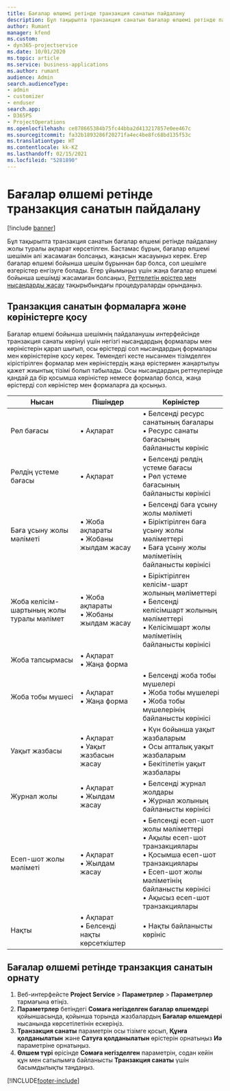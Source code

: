 ```yaml
---
title: Бағалар өлшемі ретінде транзакция санатын пайдалану
description: Бұл тақырыпта транзакция санатын бағалар өлшемі ретінде пайдалану туралы ақпарат берілген.
author: Rumant
manager: kfend
ms.custom:
- dyn365-projectservice
ms.date: 10/01/2020
ms.topic: article
ms.service: business-applications
ms.author: rumant
audience: Admin
search.audienceType:
- admin
- customizer
- enduser
search.app:
- D365PS
- ProjectOperations
ms.openlocfilehash: ce878665384b75fc44bba2d413217857e0ee467c
ms.sourcegitcommit: fa32b1893286f20271fa4ec4be8fc68bd135f53c
ms.translationtype: HT
ms.contentlocale: kk-KZ
ms.lasthandoff: 02/15/2021
ms.locfileid: "5281890"
---
```

# <a name="use-transaction-category-as-a-pricing-dimension"></a>Бағалар өлшемі ретінде транзакция санатын пайдалану

[!include [banner](../includes/psa-now-project-operations.md)]

Бұл тақырыпта транзакция санатын бағалар өлшемі ретінде пайдалану жолы туралы ақпарат көрсетілген. Бастамас бұрын, бағалар өлшемі шешімін әлі жасамаған болсаңыз, жаңасын жасауыңыз керек. Егер бағалар өлшемі бойынша шешім бұрыннан бар болса, сол шешімге өзгерістер енгізуге болады. Егер ұйымыңыз үшін жаңа бағалар өлшемі бойынша шешімді жасамаған болсаңыз, [Реттелетін өрістер мен нысандарды жасау](create-custom-fields-entities.md) тақырыбындағы процедураларды орындаңыз.

## <a name="add-transaction-category-to-forms-and-views"></a>Транзакция санатын формаларға және көріністерге қосу
Бағалар өлшемі бойынша шешімнің пайдаланушы интерфейсінде транзакция санаты көрінуі үшін негізгі нысандардың формалары мен көріністерін қарап шығып, осы өрістерді сол нысандардың формалары мен көріністеріне қосу керек.
Төмендегі кесте нысанмен тізімделген кірістірілген формалар мен көріністердің жаңа өрістермен жаңартылуы қажет жиынтық тізімі болып табылады. Осы нысандардың реттеулерінде қандай да бір қосымша көріністер немесе формалар болса, жаңа өрістерді сол көріністер мен формаларға да қосыңыз.

|  Нысан        | Пішіндер     |Көріністер        |
| ------------------------------|---------------------------------|----------------------------------|
|  Рөл бағасы|• Ақпарат |• Белсенді ресурс санатының бағалары<br> • Ресурс санаты бағасының байланысты көрініс|
|  Рөлдің үстеме бағасы|• Ақпарат|• Белсенді рөлдің үстеме бағасы<br>• Рөл үстеме бағасының байланысты көрінісі|
|  Баға ұсыну жолы мәліметі|• Жоба ақпараты<br>• Жобаны жылдам жасау|• Белсенді баға ұсыну жолы мәліметі<br>• Біріктірілген баға ұсыну жолы мәліметтері<br>• Баға ұсыну жолы мәліметінің байланысты көрінісі|
|  Жоба келісім-шартының жолы туралы мәлімет|• Жоба ақпараты<br>• Жобаны жылдам жасау|• Біріктірілген келісім-шарт жолының мәліметтері<br>• Белсенді келісімшарт жолының мәліметтері<br>• Келісімшарт жолы мәліметінің байланысты көрінісі|
|  Жоба тапсырмасы|• Ақпарат<br>• Жаңа форма||
|  Жоба тобы мүшесі|• Ақпарат<br>• Жаңа форма|• Белсенді жоба тобы мүшелері<br>• Жоба тобы мүшелері<br>• Жоба тобы мүшелерінің байланысты көрінісі|
|  Уақыт жазбасы|• Ақпарат<br>• Уақыт жазбасын жасау|• Күн бойынша уақыт жазбаларым<br>• Осы апталық уақыт жазбаларым<br>• Бекітілетін уақыт жазбалары|
|  Журнал жолы|• Ақпарат<br>• Жылдам жасау|• Белсенді журнал жолдары<br>• Журнал жолының байланысты көрінісі|
|  Есеп-шот жолы мәліметі|• Ақпарат<br>• Жылдам жасау|• Белсенді есеп-шот жолы мәліметтері<br>• Ақылы есеп-шот транзакциялары<br>• Қосымша есеп-шот транзакциялары<br>• Есеп-шот жолы мәліметінің байланысты көрінісі<br>• Ақысыз есеп-шот транзакциялары|
|  Нақты|• Ақпарат<br>• Белсенді нақты көрсеткіштер|• Нақты байланысты көрініс|

## <a name="set-up-transaction-category-as-a-pricing-dimension"></a>Бағалар өлшемі ретінде транзакция санатын орнату

1. Веб-интерфейсте **Project Service** > **Параметрлер** > **Параметрлер** тармағына өтіңіз. 
2. **Параметрлер** бетіндегі **Сомаға негізделген бағалар өлшемдері** қойыншасында, қойынша торында жазбалардың **Бағалар өлшемдері** нысанында көрсетілетінін ескеріңіз.
3. **Транзакция санаты** параметрін осы тізімге қосып, **Құнға қолданылатын** және **Сатуға қолданылатын** өрістерін орнатыңыз **Иә** параметріне орнатыңыз.
4. **Өлшем түрі** өрісінде **Сомаға негізделген** параметрін, содан кейін құн мен сатылымға байланысты **Транзакция санаты** үшін басымдылықты таңдаңыз.


[!INCLUDE[footer-include](../includes/footer-banner.md)]
